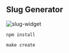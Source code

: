 Slug Generator
--------------

![slug-widget](http://contentful.github.io/widget-sdk/assets/slug-widget.png)

`npm install`

`make create`
